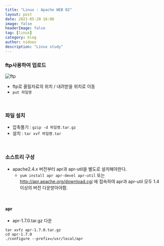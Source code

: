```yaml
---
title: "Linux : Apache WEB 02"
layout: post
date: 2021-05-20 16:00
image: false
headerImage: false
tag: [linux]
category: blog
author: nidoos
description: "Linux study"
---
```


### ftp사용하여 업로드

![ftp](https://user-images.githubusercontent.com/71308719/118918967-9870c300-b96e-11eb-8143-bbfe5db6e117.JPG)

  - ftp로 올릴자료의 위치 / 내려받을 위치로 이동
  - `put 파일명`

<br>

### 파일 설치

- 압축풀기 : `gzip -d 파일명.tar.gz`
- 설치 : `tar xvf 파일명.tar`

<br>

### 소스트리 구성

- apache2.4.x 버전부터 apr과 apr-util을 별도로 설치해야한다.
  - `yum install apr apr-devel apr-util` 또는 http://apr.apache.org/download.cgi 에 접속하여 apr과 apr-util 모두 1.4 이상의 버전 다운받아야함.

<br>

#### apr

- apr-1.7.0.tar.gz 다운

```
tar xvfz apr-1.7.0.tar.gz
cd apr-1.7.0
./configure --prefix=/usr/local/apr
```
